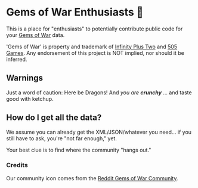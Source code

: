 <!--

**Here are some ideas to get you started:**

🙋‍♀️ A short introduction - what is your organization all about?
🌈 Contribution guidelines - how can the community get involved?
👩‍💻 Useful resources - where can the community find your docs? Is there anything else the community should know?
🍿 Fun facts - what does your team eat for breakfast?
🧙 Remember, you can do mighty things with the power of [Markdown](https://docs.github.com/github/writing-on-github/getting-started-with-writing-and-formatting-on-github/basic-writing-and-formatting-syntax)
-->
# Gems of War Enthusiasts 👋

This is a place for "enthusiasts" to potentially contribute public code for your [Gems of War](https://gemsofwar.com/) data.

'Gems of War' is property and trademark of [Infinity Plus Two](https://en.wikipedia.org/wiki/Infinity_Plus_Two)
and [505 Games](https://505games.com/). Any endorsement of this project is NOT implied, nor should it be inferred.


## Warnings

Just a word of caution: Here be Dragons! And *you are* ***crunchy*** ... and taste good with ketchup.


## How do I get all the data?

We assume you can already get the XML/JSON/whatever you need... if you still have to ask, you're "not far enough," yet.

Your best clue is to find where the community "hangs out."


### Credits

Our community icon comes from the [Reddit Gems of War Community](https://www.reddit.com/r/GemsofWar/).

